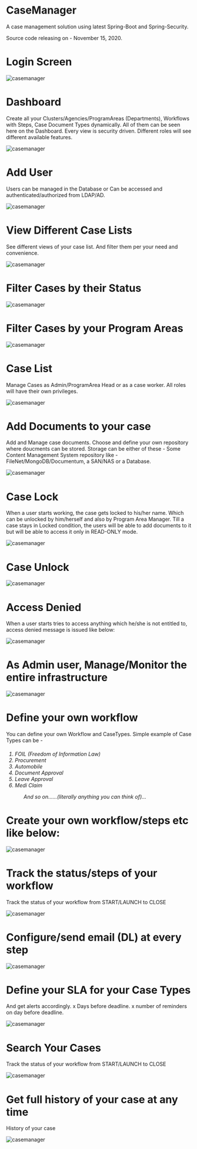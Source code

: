 # CaseManager
A case management  solution using latest Spring-Boot and Spring-Security. 

Source code releasing on - November 15, 2020.

# Login Screen

![casemanager](https://github.com/ajkr195/CaseManager/blob/master/scereenshots/1.png)


# Dashboard

Create all your Clusters/Agencies/ProgramAreas (Departments), Workflows with Steps, Case Document Types dynamically. All of them can be seen here on the Dashboard. Every view is security driven. Different roles will see different available features.


![casemanager](https://github.com/ajkr195/CaseManager/blob/master/scereenshots/3.png)

# Add User

Users can be managed in the Database or Can be accessed and authenticated/authorized from LDAP/AD. 

![casemanager](https://github.com/ajkr195/CaseManager/blob/master/scereenshots/8.png)


# View Different Case Lists

See different views of your case list. And filter them per your need and convenience.

![casemanager](https://github.com/ajkr195/CaseManager/blob/master/scereenshots/16.png)


# Filter Cases by their Status


![casemanager](https://github.com/ajkr195/CaseManager/blob/master/scereenshots/17.png)


# Filter Cases by your Program Areas


![casemanager](https://github.com/ajkr195/CaseManager/blob/master/scereenshots/18.png)


# Case List

Manage Cases as Admin/ProgramArea Head or as a case worker. All roles will have their own privileges. 

![casemanager](https://github.com/ajkr195/CaseManager/blob/master/scereenshots/4.png)


# Add Documents to your case

Add and Manage case documents. Choose and define your own repository where doucments can be stored. Storage can be either of these - Some Content Management System repository like - FileNet/MongoDB/Documentum, a SAN/NAS or a Database.


![casemanager](https://github.com/ajkr195/CaseManager/blob/master/scereenshots/15.png)



# Case Lock

When a user starts working, the case gets locked to his/her name. Which can be unlocked by him/herself and also by Program Area Manager. Till a case stays in Locked condition, the users will be able to add documents to it but will be able to access it only in READ-ONLY mode.

![casemanager](https://github.com/ajkr195/CaseManager/blob/master/scereenshots/6.png)


# Case Unlock

![casemanager](https://github.com/ajkr195/CaseManager/blob/master/scereenshots/7.png)


# Access Denied

When a user starts tries to access anything which he/she is not entitled to, access denied message is issued like below:

![casemanager](https://github.com/ajkr195/CaseManager/blob/master/scereenshots/11.png)

# As Admin user, Manage/Monitor the entire infrastructure

![casemanager](https://github.com/ajkr195/CaseManager/blob/master/scereenshots/20.png)

# Define your own workflow

You can define your own Workflow and CaseTypes. Simple example of Case Types can be  - 

<h6>
<ol>
<li>FOIL (Freedom of Information Law)</li>
<li>Procurement</li>
<li>Automobile</li>
<li>Document Approval</li>
<li>Leave Approval</li>
<li>Medi Claim</li>
 <ol>
And so on......(literally anything you can think of)...
</h6>


# Create your own workflow/steps etc like below:

![casemanager](https://github.com/ajkr195/CaseManager/blob/master/scereenshots/12.png)

# Track the status/steps of your workflow 

Track the status of your workflow from START/LAUNCH to CLOSE

![casemanager](https://github.com/ajkr195/CaseManager/blob/master/scereenshots/5.png)


# Configure/send email (DL) at every step


![casemanager](https://github.com/ajkr195/CaseManager/blob/master/scereenshots/22.png)


# Define your SLA for your Case Types

And get alerts accordingly. x Days before deadline. x number of reminders on day before deadline.


![casemanager](https://github.com/ajkr195/CaseManager/blob/master/scereenshots/21.png)


# Search Your Cases 

Track the status of your workflow from START/LAUNCH to CLOSE

![casemanager](https://github.com/ajkr195/CaseManager/blob/master/scereenshots/19.png)



# Get full history of your case at any time

History of your case

![casemanager](https://github.com/ajkr195/CaseManager/blob/master/scereenshots/13.png)


